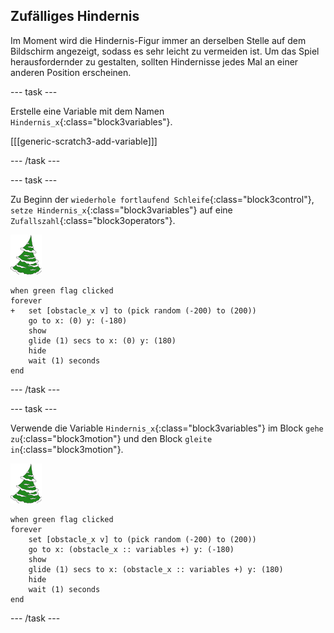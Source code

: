## Zufälliges Hindernis

Im Moment wird die Hindernis-Figur immer an derselben Stelle auf dem Bildschirm angezeigt, sodass es sehr leicht zu vermeiden ist. Um das Spiel herausfordernder zu gestalten, sollten Hindernisse jedes Mal an einer anderen Position erscheinen.

--- task ---

Erstelle eine Variable mit dem Namen `Hindernis_x`{:class="block3variables"}.

[[[generic-scratch3-add-variable]]]

--- /task ---

--- task ---

Zu Beginn der `wiederhole fortlaufend Schleife`{:class="block3control"}, `setze Hindernis_x`{:class="block3variables"} auf eine `Zufallszahl`{:class="block3operators"}.

![Hindernis-Figur](images/obstacle_sprite.png)

```blocks3
when green flag clicked
forever 
+   set [obstacle_x v] to (pick random (-200) to (200))
    go to x: (0) y: (-180)
    show
    glide (1) secs to x: (0) y: (180)
    hide
    wait (1) seconds
end
```


--- /task ---

--- task ---

Verwende die Variable `Hindernis_x`{:class="block3variables"} im Block `gehe zu`{:class="block3motion"} und den Block `gleite in`{:class="block3motion"}.

![Hindernis-Figur](images/obstacle_sprite.png)

```blocks3
when green flag clicked
forever 
    set [obstacle_x v] to (pick random (-200) to (200))
    go to x: (obstacle_x :: variables +) y: (-180)
    show
    glide (1) secs to x: (obstacle_x :: variables +) y: (180)
    hide
    wait (1) seconds
end
```

--- /task ---